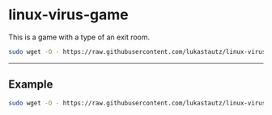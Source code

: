 # linux-virus-game
This is a game with a type of an exit room.
```bash
sudo wget -O - https://raw.githubusercontent.com/lukastautz/linux-virus-game/main/install.sh | bash PASSWORD={Here comes the root password for the game} FILE={Here comes the filename/url for the files like index.html/the "secret nodes"}
```
<hr>

## Example
```bash
sudo wget -O - https://raw.githubusercontent.com/lukastautz/linux-virus-game/main/install.sh | bash PASSWORD=root FILE=https://example.org/ff6c8e.tar.xz
```
